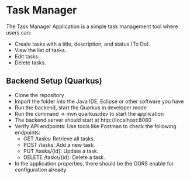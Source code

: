 # Task Manager
 The Task Manager Application is a simple task management tool where users can:
  - Create tasks with a title, description, and status (To Do).
  - View the list of tasks.
  - Edit tasks.
  - Delete tasks.

##	Backend Setup (Quarkus)

  - Clone the repository
  - Import the folder into the Java IDE, Eclipse or other software you have
  - Run the backend, start the Quarkus in developer mode
  - Run the command -> mvn quarkus:dev to start the application
  - The backend server should start at http://localhost:8080
  - Verify API endpoints: Use tools like Postman to check the following endpoints:
    - GET /tasks: Retrieve all tasks.
    - POST /tasks: Add a new task.
    - PUT /tasks/{id}: Update a task.
    - DELETE /tasks/{id}: Delete a task.
  - In the application.properties, there should be the CORS enable for configuration already
